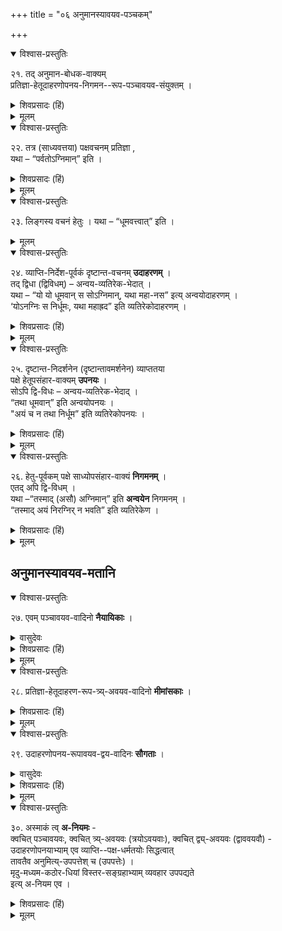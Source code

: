 +++
title = "०६ अनुमानस्यावयव-पञ्चकम्"

+++

<details open><summary>विश्वास-प्रस्तुतिः</summary>

२१. तद् अनुमान-बोधक-वाक्यम्  
प्रतिज्ञा-हेतूदाहरणोपनय-निगमन--रूप-पञ्चावयव-संयुक्तम् ।
</details>

<details><summary>शिवप्रसादः (हिं)</summary>

अनुवाद – अनुमान का बोधक वाक्य पाँच अवयवों से सम्पन्न होता है - प्रतिज्ञा, हेतु, उदाहरण, उपनय और निगमन । 
</details>


<details><summary>मूलम्</summary>

२१. तदनुमानबोधकवाक्यम् प्रतिज्ञाहेतूदाहरणोपनयनिगमनरूपपञ्चावयवसंयुक्तम् ।
</details>


<details open><summary>विश्वास-प्रस्तुतिः</summary>

२२. तत्र (साध्यवत्तया) पक्षवचनम् प्रतिज्ञा ,  
यथा – “पर्वतोऽग्निमान्” इति ।
</details>

<details><summary>शिवप्रसादः (हिं)</summary>

प्रतिज्ञा- वाक्य में पक्ष को साध्य से सम्पन्न बतलाया जाता है । जैसे— पर्वत अग्नि वाला है, यह वाक्य । 
</details>

<details><summary>मूलम्</summary>

२२. तत्र (साध्यवत्तया) पक्षवचनम् प्रतिज्ञा । यथा – “पर्वतोऽग्निमान्” इति ।
</details>

<details open><summary>विश्वास-प्रस्तुतिः</summary>

२३. लिङ्गस्य वचनं हेतुः । यथा – “धूमवत्त्वात्” इति ।
</details>

<details><summary>मूलम्</summary>

२३. लिङ्गस्य वचनं हेतुः । यथा – “धूमवत्त्वात्” इति ।
</details>


<details open><summary>विश्वास-प्रस्तुतिः</summary>

२४. व्याप्ति-निर्देश-पूर्वकं दृष्टान्त-वचनम् **उदाहरणम्** ।  
तद् द्विधा (द्विविधम्) – अन्वय-व्यतिरेक-भेदात् ।  
यथा – “यो यो धूमवान् स सोऽग्निमान्, यथा महा-नस” इत्य् अन्वयोदाहरणम् ।  
‘योऽनग्निः स निर्धूमः, यथा महाह्रद” इति व्यतिरेकोदाहरणम् ।
</details>

<details><summary>शिवप्रसादः (हिं)</summary>

हेतु वाक्य में साध्य के साधक लिङ्ग का निर्देश किया जाता है, जैसे- क्योंकि पर्वत पर धूम है, यह वाक्य । उदाहरण - वाक्य में साधन एवं साध्य में अव्यभिचरितसंबन्ध रूपा व्याप्ति को बतला-कर दृष्टान्त उपस्थित किया जाता है । उदाहरण दो प्रकार का होता है-अन्वय उदाहरण और व्यतिरेक उदाहरण ।

जहाँ-जहाँ धूम होता है वहाँ-वहाँ अग्नि होती है, यह अन्वय उदाहरण है ।  
जो अग्निरहित होता है वह धूमरहित होता है, जैसे- सरोवर, यह व्यतिरेक उदाहरण है ।
</details>


<details><summary>मूलम्</summary>

२४. व्याप्तिनिर्देशपूर्वकं दृष्टान्तवचनमुदाहरणम् । तत् द्विधा (द्विविधम्) – अन्वयव्यतिरेकभेदात् । यथा – “यो यो धूमवान् स सोऽग्निमान्, यथा महानस” इत्यन्वयोदाहरणम् । ‘योऽनग्निः स निर्धूमः, यथा महाह्रद (ह्रद)” इति व्यतिरेकोदाहरणम् ।
</details>

<details open><summary>विश्वास-प्रस्तुतिः</summary>

२५. दृष्टान्त-निदर्शनेन (दृष्टान्तावमर्शनेन) व्याप्ततया  
पक्षे हेतूपसंहार-वाक्यम् **उपनयः** ।  
सोऽपि द्वि-विधः – अन्वय-व्यतिरेक-भेदाद् ।  
“तथा धूमवान्” इति अन्वयोपनयः ।  
"अयं च न तथा निर्धूम” इति व्यतिरेकोपनयः ।
</details>

<details><summary>शिवप्रसादः (हिं)</summary>

दृष्टान्त का अवमर्श करने के कारण व्यापक रूप से हेतु का पक्ष में उपसंहार करने को उपनय वाक्य कहते हैं । उपनय भी दो प्रकार का होता है - अन्वय उपनय और व्यतिरेक उपनय । 'इसी तरह से ( यह पर्वत भी ) [[४४]] धूम वाला है' यह अन्वय उपनय है । यह वैसा निर्धूम नहीं है, यह व्यतिरेक उपनय है । 

</details>


<details><summary>मूलम्</summary>

२५. दृष्टान्तनिदर्शनेन (दृष्टान्तावमर्शनेन) व्याप्ततया पक्षे हेतूपसंहारवाक्यमुपनयः । सोऽपि द्विविधः – अन्वयव्यतिरेकभेदाद् । “तथा धूमवान्” इति अन्वयोपनयः । "अयं च न तथा निर्धूम” इति व्यतिरेकोपनयः ।
</details>


<details open><summary>विश्वास-प्रस्तुतिः</summary>

२६. हेतु-पूर्वकम् पक्षे साध्योपसंहार-वाक्यं **निगमनम्** ।  
एतद् अपि द्वि-विधम् ।  
यथा –“तस्माद् (असौ) अग्निमान्” इति **अन्वयेन** निगमनम् ।  
“तस्माद् अयं निरग्निर् न भवति” इति व्यतिरेकेण ।
</details>

<details><summary>शिवप्रसादः (हिं)</summary>

जिस वाक्य में पहले पक्ष में हेतु को वतलाकर पक्ष में साध्य का उपसंहार किया जाय, उसे निगमन वाक्य कहते हैं। निगमन वाक्य भी अन्वय और व्यतिरेक के भेद से दो प्रकार का होता है । जैसे—अतएव यह ( पर्वत ) अग्निवाला है, यह अन्वयपूर्वक निगमन-वाक्य का उदाहरण है । अतएव यह अग्निरहिन नहीं है, यह व्यतिरेक निगमन का उदाहरण है । 
</details>


<details><summary>मूलम्</summary>

२६. हेतुपूर्वकम् पक्षे साध्योपसंहारवाक्यं निगमनम् । एतदपि द्विविधं (तथैव) । यथा – “तस्मादग्निमान्” इति अन्वयेन निगमनम् । “तस्मादयं निरग्निर्न भवति” इति व्यतिरेकेण ।
</details>


## अनुमानस्यावयव-मतानि 
<details open><summary>विश्वास-प्रस्तुतिः</summary>

२७. एवम् पञ्चावयव-वादिनो **नैयायिकाः** ।
</details>

<details><summary>वासुदेवः</summary>

**नैयायिका इति** । अयं हि तेषाम् आशयः । प्रतिज्ञा-वाक्यम् अन्तरेण न हेतु-वाक्य-प्रयोगः कर्तव्यः अन्यथा हेतुत्वाप्रतीतेः । नापि हेतु-प्रयोगम् अन्तरेणोदाहरण-प्रसङ्गः । उदाहरण-वाक्यस्य हेतु-साध्ययोर् व्याप्ति-प्रदर्शनात्मकत्वात् । उदाहरणम् अन्तरेण च नोपनयः । उदाहरणेन गृहीत-व्याप्तिकस्य हेतोस् तेनैवा ऽऽकारेण पक्ष-धर्मता-प्रदर्शनार्थत्वाद् उपनयस्य । पक्ष-धर्मता-मात्रं हेतु-वाक्यार्थो व्याप्तस्य पक्ष-धर्मत्वम् उपनय-वाक्यार्थ इति हेतूपनययोर् भेदः । ततो निगमनम् । तच् चा ऽऽवश्यकम् एव । तस्य विपक्षे बाधक-प्रमाणाभाव-द्योतनार्थम् अग्निमान् एवेति सावधारण-साध्य-निर्देशत्वात् । ततश् च पञ्चावयव-युक्तं वाक्यम् एव परिपूर्णोपदेश इति । 
</details>


<details><summary>शिवप्रसादः (हिं)</summary>

अनुवाद – अनुमान के इन पाँच अवयवों को नैयायिक स्वीकार करते हैं । 
</details>


<details><summary>मूलम्</summary>

२७. एवम् पञ्चावयववादिनो नैयायिकाः ।
</details>


<details open><summary>विश्वास-प्रस्तुतिः</summary>

२८. प्रतिज्ञा-हेतूदाहरण-रूप-त्र्य्-अवयव-वादिनो **मीमांसकाः** ।
</details>

<details><summary>शिवप्रसादः (हिं)</summary>

मीमांसक प्रतिज्ञा, हेतु और उदाहरण, इन तीन अवयवों को स्वीकारते हैं । 
</details>

<details><summary>मूलम्</summary>

२८. प्रतिज्ञाहेतूदाहरणरूपत्र्यवयववादिनो मीमांसकाः ।
</details>


<details open><summary>विश्वास-प्रस्तुतिः</summary>

२९. उदाहरणोपनय-रूपावयव-द्वय-वादिनः **सौगताः** ।
</details>

<details><summary>वासुदेवः</summary>

**द्व्यवयव इति** । यद्यप्य् अयं पक्षः साध्य-व्यवस्थापनाभावाद् अनादरणीय एव तथा ऽपि बुद्धिमतः साध्य-व्यवस्थापनस्य सुलभत्वाद् अत्रोक्त इति बोध्यम् । 
</details>

<details><summary>शिवप्रसादः (हिं)</summary>

बौद्ध अनुमान के उपनय और निगमन, इन दो अवयवों को ही स्वीकारते हैं । 
</details>


<details><summary>मूलम्</summary>

२९. उदाहरणोपनयरूपावयवद्वयवादिनः सौगताः ।
</details>


<details open><summary>विश्वास-प्रस्तुतिः</summary>

३०. अस्माकं त्व् **अ-नियमः** -  
क्वचित् पञ्चावयवः, क्वचित् त्र्य्-अवयवः (त्रयोऽवयवाः), क्वचित् द्व्य्-अवयवः (द्वाववयवौ) -  
उदाहरणोपनयाभ्याम् एव व्याप्ति--पक्ष-धर्मतयोः सिद्धत्वात्  
तावतैव अनुमित्य्-उपपत्तेश् च (उपपत्तेः) ।  
मृदु-मध्यम-कठोर-धियां विस्तर-सङ्ग्रहाभ्याम् व्यवहार उपपद्यते  
इत्य् अ-नियम एव ।  
</details>

<details><summary>शिवप्रसादः (हिं)</summary>

सिद्धान्त में यह कोई नियम नहीं है कि अनुमान के कितने अवयव स्वीकार किये जाये । कहीं पर पाँच अवयव, कहीं पर तीन अवयव और कहीं पर दो अवयव हम स्वीकारते हैं । क्योंकि उदाहरण और उपनय, इन दोनों से ही व्याप्ति तथा पक्षधर्मता के सिद्ध हो जाने से उन दो अङ्गों से ही अनुमान की सिद्धि हो जाती है । कोमल बुद्धि वालों के लिए विस्तारपूर्वक, मध्यम बुद्धि वालों के लिए मध्यम प्रकार से तथा कठोर बुद्धि- वालों के लिए संक्षेप से ही अनुमान का ज्ञान हो जाता है । अतएव हम अवयवों की संख्या का कोई नियम नहीं मानते । 
</details>


<details><summary>मूलम्</summary>

३०. अस्माकं त्वनियमः । क्वचित् पञ्चावयवः (पञ्चावयवाः), क्वचित्त्र्यवयवः (त्रयोऽवयवाः), क्वचित् द्व्यवयवः (द्वाववयवौ) । उदाहरणोपनयाभ्यामेव व्याप्तिपक्षधर्मतयोः सिद्धत्वात् तावतैव अनुमित्युपपत्तेश्च । मृदुमध्यमकठोरधियां विस्तरसङ्ग्रहाभ्यां व्यवहार उपपद्यते इत्यनियम एव । 
</details>



